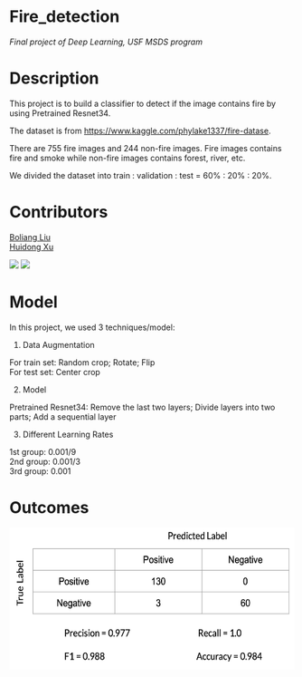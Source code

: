 # Fire_detection
*Final project of Deep Learning, USF MSDS program*


# Description

This project is to build a classifier to detect if the image contains fire by using Pretrained Resnet34.

The dataset is from https://www.kaggle.com/phylake1337/fire-datase.

There are 755 fire images and 244 non-fire images. Fire images contains fire and smoke while non-fire images contains forest, river, etc.

We divided the dataset into train : validation : test = 60% : 20% : 20%.


# Contributors
[Boliang Liu](https://www.linkedin.com/in/boliang-liu/) <br>
[Huidong Xu](https://www.linkedin.com/in/huidong-xu/)

<img src = './Readme/fire.69.png' height = 250>            <img src = './Readme/non_fire.98.png' height = 250>


# Model

In this project, we used 3 techniques/model:

1. Data Augmentation

For train set: Random crop; Rotate; Flip <br>
For test set: Center crop

2. Model

Pretrained Resnet34: Remove the last two layers; Divide layers into two parts; Add a sequential layer

3. Different Learning Rates

1st group: 0.001/9 <br>
2nd group: 0.001/3 <br>
3rd group: 0.001 



# Outcomes

<img src = './Readme/outcomes.png' height = 250> 
